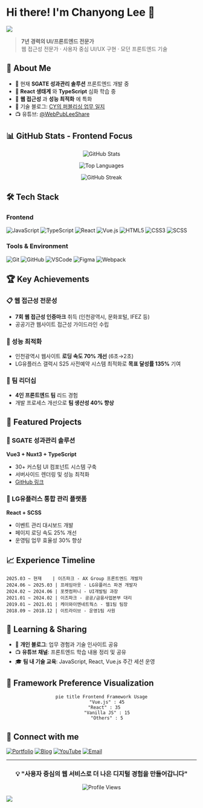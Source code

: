 # Hi there! I'm Chanyong Lee 👋

<img src="https://capsule-render.vercel.app/api?type=waving&color=auto&height=200&section=header&text=Frontend%20Developer&fontSize=50" />

> **7년 경력의 UI/프론트엔드 전문가**  
> 웹 접근성 전문가 · 사용자 중심 UI/UX 구현 · 모던 프론트엔드 기술

## 🚀 About Me

- 🔭 현재 **SGATE 성과관리 솔루션** 프론트엔드 개발 중
- 🌱 **React 생태계** 와 **TypeScript** 심화 학습 중
- 👯 **웹 접근성** 과 **성능 최적화** 에 특화
- 📝 기술 블로그: [CY의 퍼블리싱 업무 일지](https://bit.ly/cyleeBlog)
- 📺 유튜브: [@WebPubLeeShare](https://www.youtube.com/@WebPubLeeShare/videos)

## 📊 GitHub Stats - Frontend Focus

<div align="center">

<!-- Vue 테마 기본 스탯 -->
![GitHub Stats](https://github-readme-stats.vercel.app/api?username=box3101&show_icons=true&theme=vue&hide_border=true&bg_color=0d1117&custom_title=Frontend%20Development%20Stats)

<!-- Vue/React 중심 언어 통계 -->
![Top Languages](https://github-readme-stats.vercel.app/api/top-langs/?username=box3101&layout=compact&theme=vue&hide_border=true&bg_color=0d1117&hide=html,css,scss,php,java&langs_count=8&custom_title=Frontend%20Tech%20Stack)

<!-- Streak with Vue theme -->
![GitHub Streak](https://github-readme-streak-stats.herokuapp.com/?user=box3101&theme=vue-dark&hide_border=true&background=0d1117)

</div>

## 🛠 Tech Stack

### Frontend
![JavaScript](https://img.shields.io/badge/-JavaScript-F7DF1E?style=flat&logo=javascript&logoColor=black)
![TypeScript](https://img.shields.io/badge/-TypeScript-3178C6?style=flat&logo=typescript&logoColor=white)
![React](https://img.shields.io/badge/-React-61DAFB?style=flat&logo=react&logoColor=black)
![Vue.js](https://img.shields.io/badge/-Vue.js-4FC08D?style=flat&logo=vue.js&logoColor=white)
![HTML5](https://img.shields.io/badge/-HTML5-E34F26?style=flat&logo=html5&logoColor=white)
![CSS3](https://img.shields.io/badge/-CSS3-1572B6?style=flat&logo=css3&logoColor=white)
![SCSS](https://img.shields.io/badge/-SCSS-CC6699?style=flat&logo=sass&logoColor=white)

### Tools & Environment
![Git](https://img.shields.io/badge/-Git-F05032?style=flat&logo=git&logoColor=white)
![GitHub](https://img.shields.io/badge/-GitHub-181717?style=flat&logo=github&logoColor=white)
![VSCode](https://img.shields.io/badge/-VSCode-007ACC?style=flat&logo=visual-studio-code&logoColor=white)
![Figma](https://img.shields.io/badge/-Figma-F24E1E?style=flat&logo=figma&logoColor=white)
![Webpack](https://img.shields.io/badge/-Webpack-8DD6F9?style=flat&logo=webpack&logoColor=black)

## 🏆 Key Achievements

### 📋 웹 접근성 전문성
- **7회 웹 접근성 인증마크** 취득 (인천광역시, 문화포털, IFEZ 등)
- 공공기관 웹사이트 접근성 가이드라인 수립

### 🚀 성능 최적화
- 인천광역시 웹사이트 **로딩 속도 70% 개선** (6초→2초)
- LG유플러스 갤럭시 S25 사전예약 시스템 최적화로 **목표 달성률 135%** 기여

### 👥 팀 리더십
- **4인 프론트엔드 팀** 리드 경험
- 개발 프로세스 개선으로 **팀 생산성 40% 향상**

## 💼 Featured Projects

### 🎯 SGATE 성과관리 솔루션
**Vue3 + Nuxt3 + TypeScript**
- 30+ 커스텀 UI 컴포넌트 시스템 구축
- 서버사이드 렌더링 및 성능 최적화
- [GitHub 링크](https://github.com/box3101/ispark-sgate)

### 📱 LG유플러스 통합 관리 플랫폼
**React + SCSS**
- 이벤트 관리 대시보드 개발
- 페이지 로딩 속도 25% 개선
- 운영팀 업무 효율성 30% 향상

## 📈 Experience Timeline

```
2025.03 ~ 현재    | 이즈파크 - AX Group 프론트엔드 개발자
2024.06 ~ 2025.03 | 프레임아웃 - LG유플러스 파견 개발자  
2024.02 ~ 2024.06 | 포켓컴퍼니 - UI개발팀 과장
2021.01 ~ 2024.02 | 이즈파크 - 공공/금융사업본부 대리
2019.01 ~ 2021.01 | 케이와이엔네트웍스 - 웹1팀 팀장
2018.09 ~ 2018.12 | 이트라이브 - 운영1팀 사원
```

## 🌱 Learning & Sharing

- 📝 **개인 블로그**: 업무 경험과 기술 인사이트 공유
- 📺 **유튜브 채널**: 프론트엔드 학습 내용 정리 및 공유
- 🎓 **팀 내 기술 교육**: JavaScript, React, Vue.js 주간 세션 운영

## 🎨 Framework Preference Visualization

<div align="center">

```mermaid
pie title Frontend Framework Usage
    "Vue.js" : 45
    "React" : 35  
    "Vanilla JS" : 15
    "Others" : 5
```

</div>

## 🔗 Connect with me

[![Portfolio](https://img.shields.io/badge/Portfolio-FF5722?style=for-the-badge&logo=todoist&logoColor=white)](https://chanyong.netlify.app/)
[![Blog](https://img.shields.io/badge/Blog-21759B?style=for-the-badge&logo=wordpress&logoColor=white)](https://bit.ly/cyleeBlog)
[![YouTube](https://img.shields.io/badge/YouTube-FF0000?style=for-the-badge&logo=youtube&logoColor=white)](https://www.youtube.com/@WebPubLeeShare/videos)
[![Email](https://img.shields.io/badge/Email-D14836?style=for-the-badge&logo=gmail&logoColor=white)](mailto:box4101@nate.com)

---

<div align="center">

### 💡 "사용자 중심의 웹 서비스로 더 나은 디지털 경험을 만들어갑니다"

![Profile Views](https://komarev.com/ghpvc/?username=box3101&color=green)

</div>

<img src="https://capsule-render.vercel.app/api?type=waving&color=auto&height=100&section=footer" />
